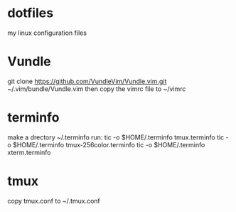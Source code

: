 # dotfiles
my linux configuration files

# Vundle
git clone https://github.com/VundleVim/Vundle.vim.git ~/.vim/bundle/Vundle.vim
then copy the vimrc file to ~/vimrc

# terminfo
make a drectory ~/.terminfo
run:
tic -o $HOME/.terminfo tmux.terminfo
tic -o $HOME/.terminfo tmux-256color.terminfo
tic -o $HOME/.terminfo xterm.terminfo


# tmux
copy tmux.conf to ~/.tmux.conf
